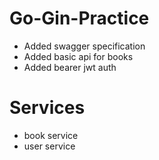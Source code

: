 # Go-Gin-Practice

- Added swagger specification
- Added basic api for books
- Added bearer jwt auth
# Services
- book service
- user service
